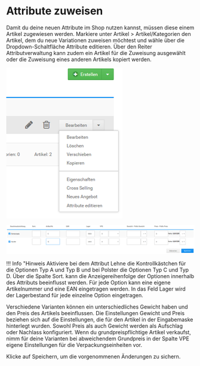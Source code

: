 # Attribute zuweisen 

Damit du deine neuen Attribute im Shop nutzen kannst, müssen diese einem Artikel zugewiesen werden. Markiere unter Artikel \> Artikel/Kategorien den Artikel, dem du neue Variationen zuweisen möchtest und wähle über die Dropdown-Schaltfläche Attribute editieren. Über den Reiter Attributverwaltung kann zudem ein Artikel für die Zuweisung ausgewählt oder die Zuweisung eines anderen Artikels kopiert werden.

![](Bilder/Abb089a_ArtikelattributeZuweisen.png "")

![](Bilder/Abb089b_ArtikelattributeZuweisen.png "Artikelattribute zuweisen")

!!! Info "Hinweis
	 Aktiviere bei dem Attribut Lehne die Kontrollkästchen für die Optionen Typ A und Typ B und bei Polster die Optionen Typ C und Typ D. Über die Spalte Sort. kann die Anzeigereihenfolge der Optionen innerhalb des Attributs beeinflusst werden. Für jede Option kann eine eigene Artikelnummer und eine EAN eingetragen werden. In das Feld Lager wird der Lagerbestand für jede einzelne Option eingetragen.

Verschiedene Varianten können ein unterschiedliches Gewicht haben und den Preis des Artikels beeinflussen. Die Einstellungen Gewicht und Preis beziehen sich auf die Einstellungen, die für den Artikel in der Eingabemaske hinterlegt wurden. Sowohl Preis als auch Gewicht werden als Aufschlag oder Nachlass konfiguriert. Wenn du grundpreispflichtige Artikel verkaufst, nimm für deine Varianten bei abweichendem Grundpreis in der Spalte VPE eigene Einstellungen für die Verpackungseinheiten vor.

Klicke auf Speichern, um die vorgenommenen Änderungen zu sichern.



